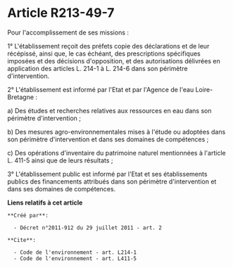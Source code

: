 # Article R213-49-7

Pour l'accomplissement de ses missions :

1° L'établissement reçoit des préfets copie des déclarations et de leur récépissé, ainsi que, le cas échéant, des
prescriptions spécifiques imposées et des décisions d'opposition, et des autorisations délivrées en application des articles
L. 214-1 à L. 214-6 dans son périmètre d'intervention.

2° L'établissement est informé par l'Etat et par l'Agence de l'eau Loire-Bretagne :

a) Des études et recherches relatives aux ressources en eau dans son périmètre d'intervention ;

b) Des mesures agro-environnementales mises à l'étude ou adoptées dans son périmètre d'intervention et dans ses domaines de
compétences ;

c) Des opérations d'inventaire du patrimoine naturel mentionnées à l'article L. 411-5 ainsi que de leurs résultats ;

3° L'établissement public est informé par l'Etat et ses établissements publics des financements attribués dans son périmètre
d'intervention et dans ses domaines de compétences.

**Liens relatifs à cet article**

	**Créé par**:

	  - Décret n°2011-912 du 29 juillet 2011 - art. 2

	**Cite**:

	  - Code de l'environnement - art. L214-1
	  - Code de l'environnement - art. L411-5
